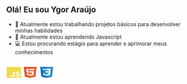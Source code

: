 ## Olá! Eu sou Ygor Araújo
- 🔭 Atualmente estou trabalhando projetos básicos para desenvolver minhas habilidades
- 🌱 Atualmente estou aprendendo Javascript
- 💻 Estou procurando estágio para aprender e aprimorar meus conhecimentos

<div style="display: inline_block"><br>
  <img align="center" alt="Ygor-Js" height="30" width="40" src="https://raw.githubusercontent.com/devicons/devicon/master/icons/javascript/javascript-plain.svg">
  <img align="center" alt="Ygor-HTML" height="30" width="40" src="https://raw.githubusercontent.com/devicons/devicon/master/icons/html5/html5-original.svg">
  <img align="center" alt="Ygor-CSS" height="30" width="40" src="https://raw.githubusercontent.com/devicons/devicon/master/icons/css3/css3-original.svg"> 
</div>
